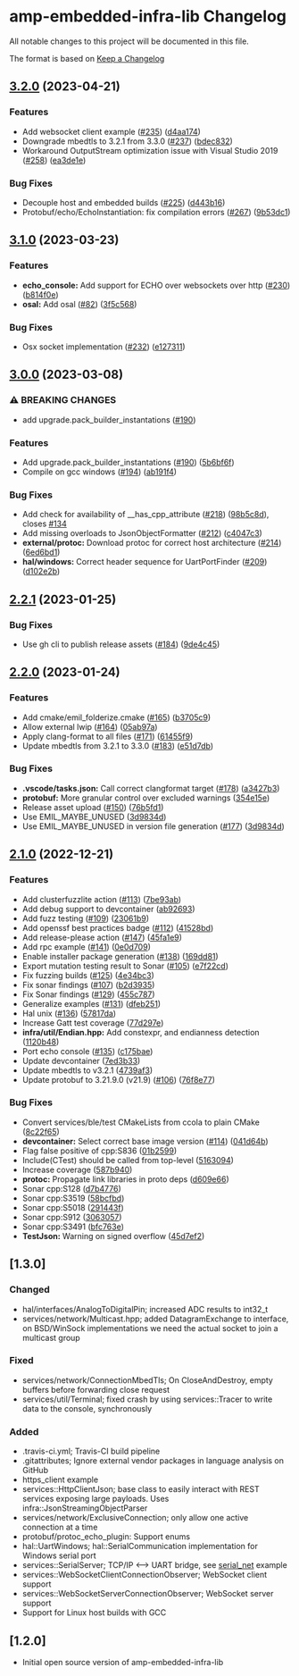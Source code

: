 <!-- markdownlint-disable MD024 -->

# amp-embedded-infra-lib Changelog

All notable changes to this project will be documented in this file.


The format is based on [Keep a Changelog](http://keepachangelog.com/en/1.0.0/)

## [3.2.0](https://github.com/philips-software/amp-embedded-infra-lib/compare/v3.1.0...v3.2.0) (2023-04-21)


### Features

* Add websocket client example ([#235](https://github.com/philips-software/amp-embedded-infra-lib/issues/235)) ([d4aa174](https://github.com/philips-software/amp-embedded-infra-lib/commit/d4aa1740d7ccf2d4468d6afc0c54ed4d256636ce))
* Downgrade mbedtls to 3.2.1 from 3.3.0 ([#237](https://github.com/philips-software/amp-embedded-infra-lib/issues/237)) ([bdec832](https://github.com/philips-software/amp-embedded-infra-lib/commit/bdec83287eac3f7a27a9a559821584980633fcfc))
* Workaround OutputStream optimization issue with Visual Studio 2019 ([#258](https://github.com/philips-software/amp-embedded-infra-lib/issues/258)) ([ea3de1e](https://github.com/philips-software/amp-embedded-infra-lib/commit/ea3de1eeaf99649cdbf558cf11c650795662c2e9))


### Bug Fixes

* Decouple host and embedded builds ([#225](https://github.com/philips-software/amp-embedded-infra-lib/issues/225)) ([d443b16](https://github.com/philips-software/amp-embedded-infra-lib/commit/d443b165b0b2bc821735aa10e6c2fa392299f1fe))
* Protobuf/echo/EchoInstantiation: fix compilation errors ([#267](https://github.com/philips-software/amp-embedded-infra-lib/issues/267)) ([9b53dc1](https://github.com/philips-software/amp-embedded-infra-lib/commit/9b53dc1f77f944ce17d060a7d14fb5087f035677))

## [3.1.0](https://github.com/philips-software/amp-embedded-infra-lib/compare/v3.0.0...v3.1.0) (2023-03-23)


### Features

* **echo_console:** Add support for ECHO over websockets over http ([#230](https://github.com/philips-software/amp-embedded-infra-lib/issues/230)) ([b814f0e](https://github.com/philips-software/amp-embedded-infra-lib/commit/b814f0e6a85f2b5a3a70b01c114d2d9f5ef5d78d))
* **osal:** Add osal ([#82](https://github.com/philips-software/amp-embedded-infra-lib/issues/82)) ([3f5c568](https://github.com/philips-software/amp-embedded-infra-lib/commit/3f5c56868f63ea5d53da39caa63248b6536196b3))


### Bug Fixes

* Osx socket implementation ([#232](https://github.com/philips-software/amp-embedded-infra-lib/issues/232)) ([e127311](https://github.com/philips-software/amp-embedded-infra-lib/commit/e127311db5a33ab7110285794e2e728e3a3d4ed3))

## [3.0.0](https://github.com/philips-software/amp-embedded-infra-lib/compare/v2.2.1...v3.0.0) (2023-03-08)


### ⚠ BREAKING CHANGES

* add upgrade.pack_builder_instantations ([#190](https://github.com/philips-software/amp-embedded-infra-lib/issues/190))

### Features

* Add upgrade.pack_builder_instantations ([#190](https://github.com/philips-software/amp-embedded-infra-lib/issues/190)) ([5b6bf6f](https://github.com/philips-software/amp-embedded-infra-lib/commit/5b6bf6f0ebb6788c9a798a142aee3c15ddb25ee3))
* Compile on gcc windows ([#194](https://github.com/philips-software/amp-embedded-infra-lib/issues/194)) ([ab191f4](https://github.com/philips-software/amp-embedded-infra-lib/commit/ab191f4c830e7f534aeb7fd9991e112fd26d48c5))


### Bug Fixes

* Add check for availability of __has_cpp_attribute ([#218](https://github.com/philips-software/amp-embedded-infra-lib/issues/218)) ([98b5c8d](https://github.com/philips-software/amp-embedded-infra-lib/commit/98b5c8d89e7aab8819a4c2668be8aebe886cf303)), closes [#134](https://github.com/philips-software/amp-embedded-infra-lib/issues/134)
* Add missing overloads to JsonObjectFormatter ([#212](https://github.com/philips-software/amp-embedded-infra-lib/issues/212)) ([c4047c3](https://github.com/philips-software/amp-embedded-infra-lib/commit/c4047c3f974ba6e35bc5368dfee88ba6baf6ea9e))
* **external/protoc:** Download protoc for correct host architecture ([#214](https://github.com/philips-software/amp-embedded-infra-lib/issues/214)) ([6ed6bd1](https://github.com/philips-software/amp-embedded-infra-lib/commit/6ed6bd129cb33ce2627b8f5167eced74bc8656b3))
* **hal/windows:** Correct header sequence for UartPortFinder ([#209](https://github.com/philips-software/amp-embedded-infra-lib/issues/209)) ([d102e2b](https://github.com/philips-software/amp-embedded-infra-lib/commit/d102e2b5a732a9aa53ca17a0244739fc768c45a5))

## [2.2.1](https://github.com/philips-software/amp-embedded-infra-lib/compare/v2.2.0...v2.2.1) (2023-01-25)


### Bug Fixes

* Use gh cli to publish release assets ([#184](https://github.com/philips-software/amp-embedded-infra-lib/issues/184)) ([9de4c45](https://github.com/philips-software/amp-embedded-infra-lib/commit/9de4c453be231feea5f973968ad908355d8c6e43))

## [2.2.0](https://github.com/philips-software/amp-embedded-infra-lib/compare/v2.1.0...v2.2.0) (2023-01-24)


### Features

* Add cmake/emil_folderize.cmake ([#165](https://github.com/philips-software/amp-embedded-infra-lib/issues/165)) ([b3705c9](https://github.com/philips-software/amp-embedded-infra-lib/commit/b3705c947648fa3f492af58cbbd136083f5f3cf0))
* Allow external lwip ([#164](https://github.com/philips-software/amp-embedded-infra-lib/issues/164)) ([05ab97a](https://github.com/philips-software/amp-embedded-infra-lib/commit/05ab97afd339828da10bb6bea225cf5a09327617))
* Apply clang-format to all files ([#171](https://github.com/philips-software/amp-embedded-infra-lib/issues/171)) ([61455f9](https://github.com/philips-software/amp-embedded-infra-lib/commit/61455f92e156ad557d8461aa8fdd86ede55a0726))
* Update mbedtls from 3.2.1 to 3.3.0 ([#183](https://github.com/philips-software/amp-embedded-infra-lib/issues/183)) ([e51d7db](https://github.com/philips-software/amp-embedded-infra-lib/commit/e51d7dbf63226b06959a5927722aa64074a1981b))


### Bug Fixes

* **.vscode/tasks.json:** Call correct clangformat target ([#178](https://github.com/philips-software/amp-embedded-infra-lib/issues/178)) ([a3427b3](https://github.com/philips-software/amp-embedded-infra-lib/commit/a3427b302c24354a267d0b1bec74f79b17ba3d2d))
* **protobuf:** More granular control over excluded warnings ([354e15e](https://github.com/philips-software/amp-embedded-infra-lib/commit/354e15e872674a64f69b8bf6556701cba3b33cfc))
* Release asset upload ([#150](https://github.com/philips-software/amp-embedded-infra-lib/issues/150)) ([76b5fd1](https://github.com/philips-software/amp-embedded-infra-lib/commit/76b5fd1cfd9f552abd14666f3c153c1116661c1d))
* Use EMIL_MAYBE_UNUSED ([3d9834d](https://github.com/philips-software/amp-embedded-infra-lib/commit/3d9834d0e334c9472e83b2468071db144488a744))
* Use EMIL_MAYBE_UNUSED in version file generation ([#177](https://github.com/philips-software/amp-embedded-infra-lib/issues/177)) ([3d9834d](https://github.com/philips-software/amp-embedded-infra-lib/commit/3d9834d0e334c9472e83b2468071db144488a744))

## [2.1.0](https://github.com/philips-software/amp-embedded-infra-lib/compare/v1.3.0...v2.1.0) (2022-12-21)


### Features

* Add clusterfuzzlite action ([#113](https://github.com/philips-software/amp-embedded-infra-lib/issues/113)) ([7be93ab](https://github.com/philips-software/amp-embedded-infra-lib/commit/7be93ab7efb3823d673c068f50cc3780a1aa4db5))
* Add debug support to devcontainer ([ab92693](https://github.com/philips-software/amp-embedded-infra-lib/commit/ab926932f7879c63cc91042e45965bc2e344b00e))
* Add fuzz testing ([#109](https://github.com/philips-software/amp-embedded-infra-lib/issues/109)) ([23061b9](https://github.com/philips-software/amp-embedded-infra-lib/commit/23061b9f0082f5a7851dad1a3c25cbfb32c68f9c))
* Add openssf best practices badge ([#112](https://github.com/philips-software/amp-embedded-infra-lib/issues/112)) ([41528bd](https://github.com/philips-software/amp-embedded-infra-lib/commit/41528bd06b01612ec33793ae49d4f17ed3d92808))
* Add release-please action ([#147](https://github.com/philips-software/amp-embedded-infra-lib/issues/147)) ([45fa1e9](https://github.com/philips-software/amp-embedded-infra-lib/commit/45fa1e9148a7aa2fe758410d48cd195e30e20335))
* Add rpc example ([#141](https://github.com/philips-software/amp-embedded-infra-lib/issues/141)) ([0e0d709](https://github.com/philips-software/amp-embedded-infra-lib/commit/0e0d709b7354c4050ea9bbfba95bf206f8f30450))
* Enable installer package generation ([#138](https://github.com/philips-software/amp-embedded-infra-lib/issues/138)) ([169dd81](https://github.com/philips-software/amp-embedded-infra-lib/commit/169dd81ac8623390b917606bcdae35990789c9d5))
* Export mutation testing result to Sonar ([#105](https://github.com/philips-software/amp-embedded-infra-lib/issues/105)) ([e7f22cd](https://github.com/philips-software/amp-embedded-infra-lib/commit/e7f22cd4e11c44bc981c5af26414d491d5e23f3f))
* Fix fuzzing builds ([#125](https://github.com/philips-software/amp-embedded-infra-lib/issues/125)) ([4e34bc3](https://github.com/philips-software/amp-embedded-infra-lib/commit/4e34bc3e4fcc3a6aedfa10914c912ec9f6555383))
* Fix sonar findings ([#107](https://github.com/philips-software/amp-embedded-infra-lib/issues/107)) ([b2d3935](https://github.com/philips-software/amp-embedded-infra-lib/commit/b2d3935a176c5bc48f09a60ac7237d6926be33b1))
* Fix Sonar findings ([#129](https://github.com/philips-software/amp-embedded-infra-lib/issues/129)) ([455c787](https://github.com/philips-software/amp-embedded-infra-lib/commit/455c787e2ba856d6264967b1af5231a0c6dd18be))
* Generalize examples ([#131](https://github.com/philips-software/amp-embedded-infra-lib/issues/131)) ([dfeb251](https://github.com/philips-software/amp-embedded-infra-lib/commit/dfeb251aba7350a8d6964af9e4b60c2ae175dbfa))
* Hal unix ([#136](https://github.com/philips-software/amp-embedded-infra-lib/issues/136)) ([57817da](https://github.com/philips-software/amp-embedded-infra-lib/commit/57817da690591a9ba31ace66f7e88d6ae2ab73a7))
* Increase Gatt test coverage ([77d297e](https://github.com/philips-software/amp-embedded-infra-lib/commit/77d297e11004b995eb0648a47b7b803da8c36f8c))
* **infra/util/Endian.hpp:** Add constexpr, and endianness detection ([1120b48](https://github.com/philips-software/amp-embedded-infra-lib/commit/1120b4815410bf855163cff7ccc2dc33f3fb2b79))
* Port echo console ([#135](https://github.com/philips-software/amp-embedded-infra-lib/issues/135)) ([c175bae](https://github.com/philips-software/amp-embedded-infra-lib/commit/c175bae6fec44c61039013ff494c6ddfcc740a37))
* Update devcontainer ([7ed3b33](https://github.com/philips-software/amp-embedded-infra-lib/commit/7ed3b33d1d5113004f8172f180b6828d44f8c24f))
* Update mbedtls to v3.2.1 ([4739af3](https://github.com/philips-software/amp-embedded-infra-lib/commit/4739af351fb2a71493608f895aca529bd40c2e98))
* Update protobuf to 3.21.9.0 (v21.9) ([#106](https://github.com/philips-software/amp-embedded-infra-lib/issues/106)) ([76f8e77](https://github.com/philips-software/amp-embedded-infra-lib/commit/76f8e775344923ce984588acd359e1dc33903d3b))


### Bug Fixes

* Convert services/ble/test CMakeLists from ccola to plain CMake ([8c22f65](https://github.com/philips-software/amp-embedded-infra-lib/commit/8c22f65d6d95de109bfa3a9ac12b0a0fffbdc0ec))
* **devcontainer:** Select correct base image version ([#114](https://github.com/philips-software/amp-embedded-infra-lib/issues/114)) ([041d64b](https://github.com/philips-software/amp-embedded-infra-lib/commit/041d64b00f5f35d8ff2c3550fe7b69f31adfe32a))
* Flag false positive of cpp:S836 ([01b2599](https://github.com/philips-software/amp-embedded-infra-lib/commit/01b2599075e8b5a1ee1c943260b62f4c7856deb5))
* Include(CTest) should be called from top-level ([5163094](https://github.com/philips-software/amp-embedded-infra-lib/commit/5163094409620dd6488c89e759e82f2533575035))
* Increase coverage ([587b940](https://github.com/philips-software/amp-embedded-infra-lib/commit/587b940b2722158b780623a17db7c9fc6c4feeb5))
* **protoc:** Propagate link libraries in proto deps ([d609e66](https://github.com/philips-software/amp-embedded-infra-lib/commit/d609e667faedb0c20639107b0bc565aca855c94a))
* Sonar cpp:S128 ([d7b4776](https://github.com/philips-software/amp-embedded-infra-lib/commit/d7b4776bf65140f29ff9d426fc92b1331df0d6c9))
* Sonar cpp:S3519 ([58bcfbd](https://github.com/philips-software/amp-embedded-infra-lib/commit/58bcfbd3380669647a1a62a31332fb28971fb1dd))
* Sonar cpp:S5018 ([291443f](https://github.com/philips-software/amp-embedded-infra-lib/commit/291443f743ce58607956cdf2fbab232792bc81ac))
* Sonar cpp:S912 ([3063057](https://github.com/philips-software/amp-embedded-infra-lib/commit/30630579ab98341fc4f3523fed77c398b89a696e))
* Sonar cpp:S3491 ([bfc763e](https://github.com/philips-software/amp-embedded-infra-lib/commit/bfc763e8ccc09b7556d4482901e94dff357fb2e1))
* **TestJson:** Warning on signed overflow ([45d7ef2](https://github.com/philips-software/amp-embedded-infra-lib/commit/45d7ef2a5d699e9ccb8ff0881fe67562ebafdcda))

## [1.3.0]

### Changed

- hal/interfaces/AnalogToDigitalPin; increased ADC results to int32_t
- services/network/Multicast.hpp; added DatagramExchange to interface, on BSD/WinSock implementations we need the actual socket to join a multicast group

### Fixed

- services/network/ConnectionMbedTls; On CloseAndDestroy, empty buffers before forwarding close request
- services/util/Terminal; fixed crash by using services::Tracer to write data to the console, synchronously

### Added

- .travis-ci.yml; Travis-CI build pipeline
- .gitattributes; Ignore external vendor packages in language analysis on GitHub
- https_client example
- services::HttpClientJson; base class to easily interact with REST services exposing large payloads. Uses infra::JsonStreamingObjectParser
- services/network/ExclusiveConnection; only allow one active connection at a time
- protobuf/protoc_echo_plugin: Support enums
- hal::UartWindows; hal::SerialCommunication implementation for Windows serial port
- services::SerialServer; TCP/IP <--> UART bridge, see [serial_net](examples/serial_net) example
- services::WebSocketClientConnectionObserver; WebSocket client support
- services::WebSocketServerConnectionObserver; WebSocket server support
- Support for Linux host builds with GCC

## [1.2.0]

- Initial open source version of amp-embedded-infra-lib
